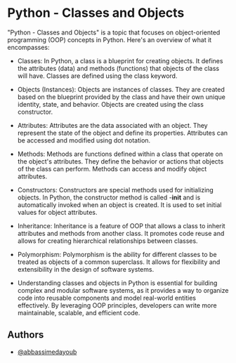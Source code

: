 
# Python - Classes and Objects

"Python - Classes and Objects" is a topic that focuses on object-oriented programming (OOP) concepts in Python. Here's an overview of what it encompasses:

- Classes: In Python, a class is a blueprint for creating objects. It defines the attributes (data) and methods (functions) that objects of the class will have. Classes are defined using the class keyword.

- Objects (Instances): Objects are instances of classes. They are created based on the blueprint provided by the class and have their own unique identity, state, and behavior. Objects are created using the class constructor.

- Attributes: Attributes are the data associated with an object. They represent the state of the object and define its properties. Attributes can be accessed and modified using dot notation.

- Methods: Methods are functions defined within a class that operate on the object's attributes. They define the behavior or actions that objects of the class can perform. Methods can access and modify object attributes.

- Constructors: Constructors are special methods used for initializing objects. In Python, the constructor method is called  -__init__ and is automatically invoked when an object is created. It is used to set initial values for object attributes.

- Inheritance: Inheritance is a feature of OOP that allows a class to inherit attributes and methods from another class. It promotes code reuse and allows for creating hierarchical relationships between classes.

- Polymorphism: Polymorphism is the ability for different classes to be treated as objects of a common superclass. It allows for flexibility and extensibility in the design of software systems.

- Understanding classes and objects in Python is essential for building complex and modular software systems, as it provides a way to organize code into reusable components and model real-world entities effectively. By leveraging OOP principles, developers can write more maintainable, scalable, and efficient code.
## Authors

- [@abbassimedayoub](https://www.github.com/abbassimedayoub)


